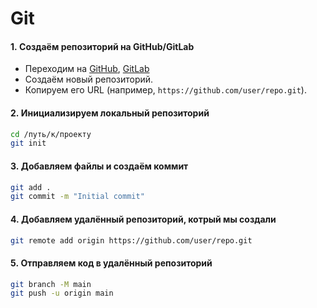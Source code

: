 # Git

#### 1. Создаём репозиторий на GitHub/GitLab

- Переходим на [GitHub](https://github.com/), [GitLab](https://gitlab.com/)
- Создаём новый репозиторий.
- Копируем его URL (например, `https://github.com/user/repo.git`).

#### 2. Инициализируем локальный репозиторий

```sh
cd /путь/к/проекту
git init
```

#### 3. Добавляем файлы и создаём коммит

```sh
git add .
git commit -m "Initial commit"
```

#### 4. Добавляем удалённый репозиторий, котрый мы создали

```sh
git remote add origin https://github.com/user/repo.git
```

#### 5. Отправляем код в удалённый репозиторий

```sh
git branch -M main
git push -u origin main
```
